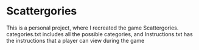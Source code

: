 # Scattergories
This is a personal project, where I recreated the game Scattergories. categories.txt includes all the possible categories, and Instructions.txt has the instructions that a player can view during the game 
